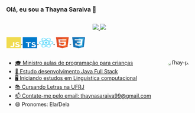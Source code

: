 ### Olá, eu sou a Thayna Saraiva 👋

##



          

<div align="center">
  <a href="https://github.com/thaynasaraiva">
  <img height="180em" src="https://github-readme-stats.vercel.app/api?username=thaynasaraiva&show_icons=true&theme=omni&include_all_commits=true&count_private=true"/>
  <img height="180em" src="https://github-readme-stats.vercel.app/api/top-langs/?username=thaynasaraiva&layout=compact&langs_count=7&theme=omni"/>
</div>


<div style="display: inline_block"><br>
  <img align="center" alt="Thay-Js" height="30" width="40" src="https://raw.githubusercontent.com/devicons/devicon/master/icons/javascript/javascript-plain.svg">
  <img align="center" alt="Thay-Ts" height="30" width="40" src="https://raw.githubusercontent.com/devicons/devicon/master/icons/typescript/typescript-plain.svg">
  <img align="center" alt="Thay-React" height="30" width="40" src="https://raw.githubusercontent.com/devicons/devicon/master/icons/react/react-original.svg">
  <img align="center" alt="Thay-HTML" height="30" width="40" src="https://raw.githubusercontent.com/devicons/devicon/master/icons/html5/html5-original.svg">
  <img align="center" alt="Thay-CSS" height="30" width="40" src="https://raw.githubusercontent.com/devicons/devicon/master/icons/css3/css3-original.svg">

##
          
  <img align="right" alt="Thay-pic" height="150" style="border-radius:50px;" src="https://media.discordapp.net/attachments/639956127056134178/890373478988013628/Publicacoes_Instagram_1_1.png?width=676&height=676">
</div>

 
 

- 🎓 Ministro aulas de programação para crianças
- 🚀 Estudo desenvolvimento Java Full Stack
- 🖥️ Iniciando estudos em Linguistica computacional
- 📚 Cursando Letras na UFRJ
- 📫 Contate-me pelo email: thaynasaraiva99@gmail.com
- 😄 Pronomes: Ela/Dela


